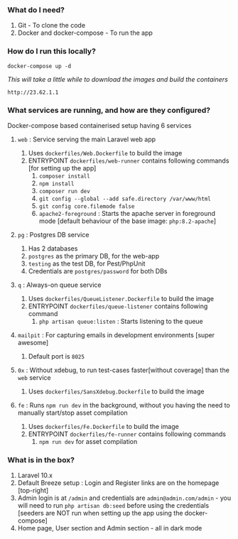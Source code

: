### What do I need?
1. Git - To clone the code
2. Docker and docker-compose - To run the app

### How do I run this locally?
```
docker-compose up -d
```
_This will take a little while to download the images and build the containers_
```
http://23.62.1.1
```

### What services are running, and how are they configured?
Docker-compose based containerised setup having 6 services
1. `web` : Service serving the main Laravel web app
   1. Uses `dockerfiles/Web.Dockerfile` to build the image
   2. ENTRYPOINT `dockerfiles/web-runner` contains following commands [for setting up the app]
      1. `composer install`
      2. `npm install`
      3. `composer run dev`
      4. `git config --global --add safe.directory /var/www/html`
      5. `git config core.filemode false`
      6. `apache2-foreground` : Starts the apache server in foreground mode [default behaviour of the base image: `php:8.2-apache`]

2. `pg` : Postgres DB service
   1. Has 2 databases
   2. `postgres` as the primary DB, for the web-app
   3. `testing` as the test DB, for Pest/PhpUnit
   4. Credentials are `postgres/password` for both DBs
3. `q` : Always-on queue service
   1. Uses `dockerfiles/QueueListener.Dockerfile` to build the image
   2. ENTRYPOINT `dockerfiles/queue-listener` contains following command
      1. `php artisan queue:listen` : Starts listening to the queue
4. `mailpit` : For capturing emails in development environments [super awesome]
   1. Default port is `8025`
5. `0x` : Without xdebug, to run test-cases faster[without coverage] than the `web` service
   1. Uses `dockerfiles/SansXdebug.Dockerfile` to build the image
6. `fe` : Runs `npm run dev` in the background, without you having the need to manually start/stop asset compilation
   1. Uses `dockerfiles/Fe.Dockerfile` to build the image
   2. ENTRYPOINT `dockerfiles/fe-runner` contains following commands
      1. `npm run dev` for asset compilation


### What is in the box?
1. Laravel 10.x
2. Default Breeze setup : Login and Register links are on the homepage [top-right]
3. Admin login is at `/admin` and credentials are `admin@admin.com/admin` - you will need to run `php artisan db:seed` before using the credentials [seeders are NOT run when setting up the app using the docker-compose]
4. Home page, User section and Admin section - all in dark mode
